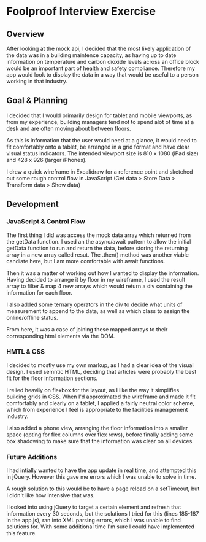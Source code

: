 # Foolproof Interview Exercise

## Overview

After looking at the mock api, I decided that the most likely application of the data was in a building maintence capacity, as having up to date information on temperature and carbon dioxide levels across an office block would be an important part of health and safety compliance. Therefore my app would look to display the data in a way that would be useful to a person working in that industry.

## Goal & Planning

I decided that I would primarily design for tablet and mobile viewports, as from my experience, building managers tend not to spend alot of time at a desk and are often moving about between floors.  

As this is information that the user would need at a glance, it would need to fit comfortably onto a tablet, be arranged in a grid format and have clear visual status indicators. The intended viewport size is 810 x 1080 (iPad size) and 428 x 926 (larger iPhones).

I drew a quick wireframe in Excalidraw for a reference point and sketched out some rough control flow in JavaScript (Get data > Store Data > Transform data > Show data)

## Development

### JavaScript & Control Flow
 The first thing I did was access the mock data array which returned from the getData function. I used an the async/await pattern to allow the initial getData function to run and return the data, before storing the returning array in a new array called resut. The .then() method was another viable candiate here, but I am more comfortable with await functions.

 Then it was a matter of working out how I wanted to display the information. Having decided to arrange it by floor in my wireframe, I used the result array to filter & map 4 new arrays which would return a div containing the information for each floor. 

 I also added some ternary operators in the div to decide what units of measurement to append to the data, as well as which class to assign the online/offline status.

 From here, it was a case of joining these mapped arrays to their corresponding html elements via the DOM.

 ### HMTL & CSS

I decided to mostly use my own markup, as I had a clear idea of the visual design. I used semntic HTML, deciding that articles were probably the best fit for the floor information sections.

 I relied heavily on flexbox for the layout, as I like the way it simplifies building grids in CSS. When I'd approximated the wireframe and made it fit comfortably and clearly on a tablet, I applied a fairly neutral color scheme, which from experience I feel is appropriate to the facilities management industry.

 I also added a phone view, arranging the floor information into a smaller space (opting for flex columns over flex rows), before finally adding some box shadowing to make sure that the information was clear on all devices.

 ### Future Additions
I had intially wanted to have the app update in real time, and attempted this in jQuery. However this gave me errors which I was unable to solve in time. 

A rough solution to this would be to have a page reload on a setTimeout, but I didn't like how intensive that was.

I looked into using jQuery to target a certain element and refresh that information every 30 seconds, but the solutions I tried for this (lines 185-187 in the app.js), ran into XML parsing errors, which I was unable to find solutions for. With some additional time I'm sure I could have implemented this feature.

